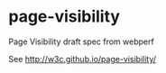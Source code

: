 page-visibility
===============

Page Visibility draft spec from webperf

See
 http://w3c.github.io/page-visibility/
 